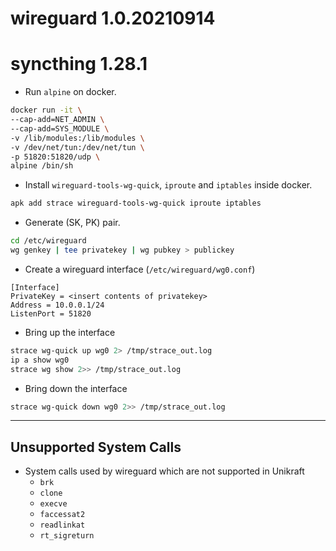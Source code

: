 # wireguard 1.0.20210914
# syncthing 1.28.1
- Run `alpine` on docker.
```bash
docker run -it \
--cap-add=NET_ADMIN \
--cap-add=SYS_MODULE \
-v /lib/modules:/lib/modules \
-v /dev/net/tun:/dev/net/tun \
-p 51820:51820/udp \
alpine /bin/sh
```
- Install `wireguard-tools-wg-quick`, `iproute` and `iptables` inside docker.
```sh
apk add strace wireguard-tools-wg-quick iproute iptables
```
- Generate (SK, PK) pair.
```sh
cd /etc/wireguard
wg genkey | tee privatekey | wg pubkey > publickey
```
- Create a wireguard interface (`/etc/wireguard/wg0.conf`)
```console
[Interface]
PrivateKey = <insert contents of privatekey>
Address = 10.0.0.1/24
ListenPort = 51820
```
- Bring up the interface
```sh
strace wg-quick up wg0 2> /tmp/strace_out.log
ip a show wg0
strace wg show 2>> /tmp/strace_out.log
```
- Bring down the interface
```sh
strace wg-quick down wg0 2>> /tmp/strace_out.log
```
---
## Unsupported System Calls
- System calls used by wireguard which are not supported in Unikraft
    - `brk`
    - `clone`
    - `execve`
    - `faccessat2`
    - `readlinkat`
    - `rt_sigreturn`